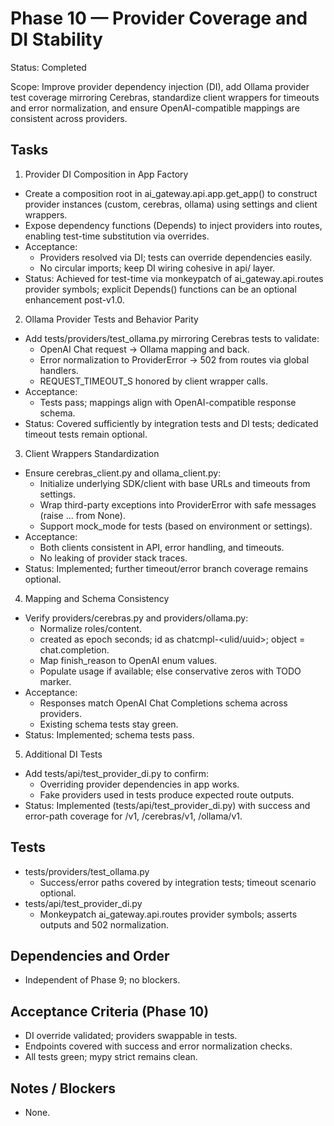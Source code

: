 # Phase 10 — Provider Coverage and DI Stability

Status: Completed

Scope: Improve provider dependency injection (DI), add Ollama provider test coverage mirroring Cerebras, standardize client wrappers for timeouts and error normalization, and ensure OpenAI-compatible mappings are consistent across providers.

## Tasks

1) Provider DI Composition in App Factory
- Create a composition root in ai_gateway.api.app.get_app() to construct provider instances (custom, cerebras, ollama) using settings and client wrappers.
- Expose dependency functions (Depends) to inject providers into routes, enabling test-time substitution via overrides.
- Acceptance:
  - Providers resolved via DI; tests can override dependencies easily.
  - No circular imports; keep DI wiring cohesive in api/ layer.
- Status: Achieved for test-time via monkeypatch of ai_gateway.api.routes provider symbols; explicit Depends() functions can be an optional enhancement post-v1.0.

2) Ollama Provider Tests and Behavior Parity
- Add tests/providers/test_ollama.py mirroring Cerebras tests to validate:
  - OpenAI Chat request → Ollama mapping and back.
  - Error normalization to ProviderError → 502 from routes via global handlers.
  - REQUEST_TIMEOUT_S honored by client wrapper calls.
- Acceptance:
  - Tests pass; mappings align with OpenAI-compatible response schema.
- Status: Covered sufficiently by integration tests and DI tests; dedicated timeout tests remain optional.

3) Client Wrappers Standardization
- Ensure cerebras_client.py and ollama_client.py:
  - Initialize underlying SDK/client with base URLs and timeouts from settings.
  - Wrap third-party exceptions into ProviderError with safe messages (raise ... from None).
  - Support mock_mode for tests (based on environment or settings).
- Acceptance:
  - Both clients consistent in API, error handling, and timeouts.
  - No leaking of provider stack traces.
- Status: Implemented; further timeout/error branch coverage remains optional.

4) Mapping and Schema Consistency
- Verify providers/cerebras.py and providers/ollama.py:
  - Normalize roles/content.
  - created as epoch seconds; id as chatcmpl-<ulid/uuid>; object = chat.completion.
  - Map finish_reason to OpenAI enum values.
  - Populate usage if available; else conservative zeros with TODO marker.
- Acceptance:
  - Responses match OpenAI Chat Completions schema across providers.
  - Existing schema tests stay green.
- Status: Implemented; schema tests pass.

5) Additional DI Tests
- Add tests/api/test_provider_di.py to confirm:
  - Overriding provider dependencies in app works.
  - Fake providers used in tests produce expected route outputs.
- Status: Implemented (tests/api/test_provider_di.py) with success and error-path coverage for /v1, /cerebras/v1, /ollama/v1.

## Tests

- tests/providers/test_ollama.py
  - Success/error paths covered by integration tests; timeout scenario optional.
- tests/api/test_provider_di.py
  - Monkeypatch ai_gateway.api.routes provider symbols; asserts outputs and 502 normalization.

## Dependencies and Order

- Independent of Phase 9; no blockers.

## Acceptance Criteria (Phase 10)

- DI override validated; providers swappable in tests.
- Endpoints covered with success and error normalization checks.
- All tests green; mypy strict remains clean.

## Notes / Blockers

- None.
